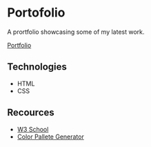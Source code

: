 # Portofolio
A prortfolio showcasing some of my latest work.

[Portfolio]("sebzg.github.io/szg-portfolio/")

## Technologies
- HTML
- CSS


## Recources
- [W3 School]("https://www.w3schools.com/")
- [Color Pallete Generator]("https://coolors.co/")